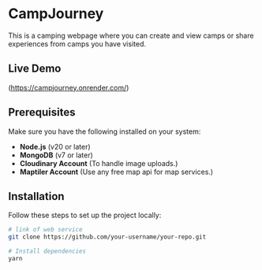# CampJourney

This is a camping webpage where you can create and view camps or share experiences from camps you have visited.

## Live Demo

(https://campjourney.onrender.com/)

## Prerequisites

Make sure you have the following installed on your system:

- **Node.js** (v20 or later)
- **MongoDB** (v7 or later)
- **Cloudinary Account** (To handle image uploads.)
- **Maptiler Account** (Use any free map api for map services.)

## Installation

Follow these steps to set up the project locally:

```bash
# link of web service
git clone https://github.com/your-username/your-repo.git

# Install dependencies
yarn

